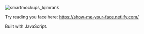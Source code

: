 ![smartmockups_lqimrank](https://github.com/KseGreb/JS-face-recognition-app/assets/110953599/65a271bf-517b-43d4-a2fd-9237b68279c0)


Try reading you face here: https://show-me-your-face.netlify.com/

Built with JavaScript.
